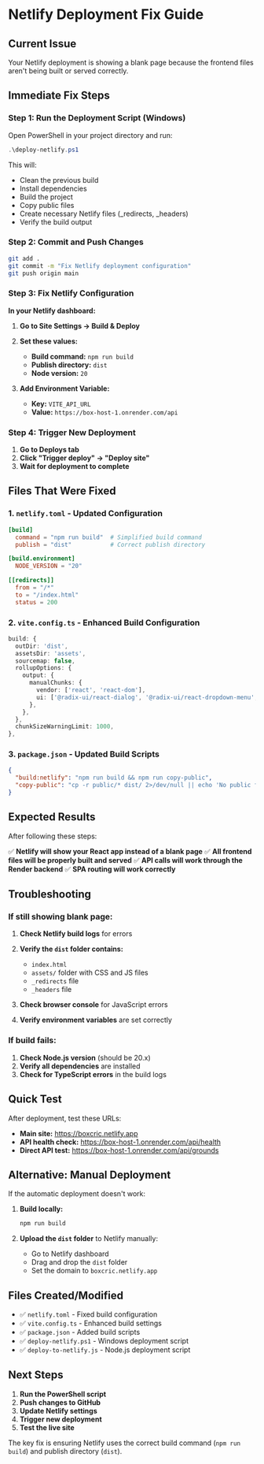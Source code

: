 # Netlify Deployment Fix Guide

## Current Issue
Your Netlify deployment is showing a blank page because the frontend files aren't being built or served correctly.

## Immediate Fix Steps

### Step 1: Run the Deployment Script (Windows)

Open PowerShell in your project directory and run:

```powershell
.\deploy-netlify.ps1
```

This will:
- Clean the previous build
- Install dependencies
- Build the project
- Copy public files
- Create necessary Netlify files (_redirects, _headers)
- Verify the build output

### Step 2: Commit and Push Changes

```bash
git add .
git commit -m "Fix Netlify deployment configuration"
git push origin main
```

### Step 3: Fix Netlify Configuration

**In your Netlify dashboard:**

1. **Go to Site Settings → Build & Deploy**
2. **Set these values:**
   - **Build command:** `npm run build`
   - **Publish directory:** `dist`
   - **Node version:** `20`

3. **Add Environment Variable:**
   - **Key:** `VITE_API_URL`
   - **Value:** `https://box-host-1.onrender.com/api`

### Step 4: Trigger New Deployment

1. **Go to Deploys tab**
2. **Click "Trigger deploy" → "Deploy site"**
3. **Wait for deployment to complete**

## Files That Were Fixed

### 1. `netlify.toml` - Updated Configuration
```toml
[build]
  command = "npm run build"  # Simplified build command
  publish = "dist"           # Correct publish directory

[build.environment]
  NODE_VERSION = "20"

[[redirects]]
  from = "/*"
  to = "/index.html"
  status = 200
```

### 2. `vite.config.ts` - Enhanced Build Configuration
```typescript
build: {
  outDir: 'dist',
  assetsDir: 'assets',
  sourcemap: false,
  rollupOptions: {
    output: {
      manualChunks: {
        vendor: ['react', 'react-dom'],
        ui: ['@radix-ui/react-dialog', '@radix-ui/react-dropdown-menu', '@radix-ui/react-select'],
      },
    },
  },
  chunkSizeWarningLimit: 1000,
},
```

### 3. `package.json` - Updated Build Scripts
```json
{
  "build:netlify": "npm run build && npm run copy-public",
  "copy-public": "cp -r public/* dist/ 2>/dev/null || echo 'No public files to copy'"
}
```

## Expected Results

After following these steps:

✅ **Netlify will show your React app instead of a blank page**
✅ **All frontend files will be properly built and served**
✅ **API calls will work through the Render backend**
✅ **SPA routing will work correctly**

## Troubleshooting

### If still showing blank page:

1. **Check Netlify build logs** for errors
2. **Verify the `dist` folder contains:**
   - `index.html`
   - `assets/` folder with CSS and JS files
   - `_redirects` file
   - `_headers` file

3. **Check browser console** for JavaScript errors
4. **Verify environment variables** are set correctly

### If build fails:

1. **Check Node.js version** (should be 20.x)
2. **Verify all dependencies** are installed
3. **Check for TypeScript errors** in the build logs

## Quick Test

After deployment, test these URLs:

- **Main site:** https://boxcric.netlify.app
- **API health check:** https://box-host-1.onrender.com/api/health
- **Direct API test:** https://box-host-1.onrender.com/api/grounds

## Alternative: Manual Deployment

If the automatic deployment doesn't work:

1. **Build locally:**
   ```bash
   npm run build
   ```

2. **Upload the `dist` folder** to Netlify manually:
   - Go to Netlify dashboard
   - Drag and drop the `dist` folder
   - Set the domain to `boxcric.netlify.app`

## Files Created/Modified

- ✅ `netlify.toml` - Fixed build configuration
- ✅ `vite.config.ts` - Enhanced build settings
- ✅ `package.json` - Added build scripts
- ✅ `deploy-netlify.ps1` - Windows deployment script
- ✅ `deploy-to-netlify.js` - Node.js deployment script

## Next Steps

1. **Run the PowerShell script**
2. **Push changes to GitHub**
3. **Update Netlify settings**
4. **Trigger new deployment**
5. **Test the live site**

The key fix is ensuring Netlify uses the correct build command (`npm run build`) and publish directory (`dist`). 